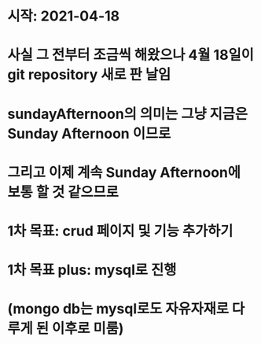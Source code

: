 # 시작: 2021-04-18
# 사실 그 전부터 조금씩 해왔으나 4월 18일이 git repository 새로 판 날임
# sundayAfternoon의 의미는 그냥 지금은 Sunday Afternoon 이므로
# 그리고 이제 계속 Sunday Afternoon에 보통 할 것 같으므로

# 1차 목표: crud 페이지 및 기능 추가하기
# 1차 목표 plus: mysql로 진행
# (mongo db는 mysql로도 자유자재로 다루게 된 이후로 미룸)


